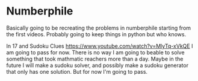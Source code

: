 # Numberphile

Basically going to be recreating the problems in numberphile starting from the first videos. Probably going to keep things in python but who knows.

In 17 and Sudoku Clues 
https://www.youtube.com/watch?v=MlyTq-xVkQE
I am going to pass for now. There is no way I am going to beable to solve something that took mathmatic reachers more than a day. Maybe in the future I will make a sudoku solver, and possibly make a sudoku generator that only has one solution. But for now I'm going to pass.  
